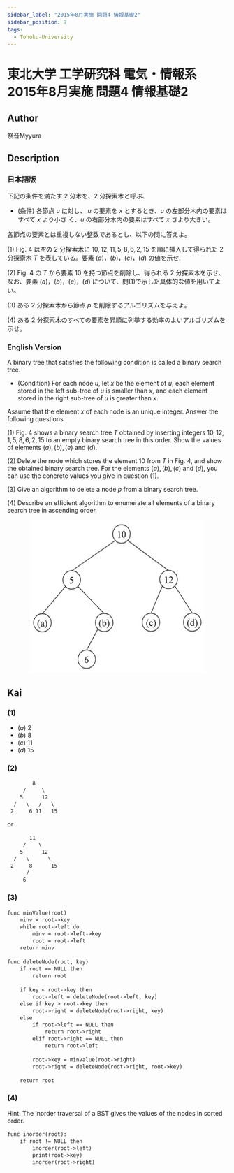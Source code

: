 ```yaml
---
sidebar_label: "2015年8月実施 問題4 情報基礎2"
sidebar_position: 7
tags:
  - Tohoku-University
---
```

# 東北大学 工学研究科 電気・情報系 2015年8月実施 問題4 情報基礎2

## **Author**
祭音Myyura

## **Description**
### 日本語版
下記の条件を満たす $2$ 分木を、$2$ 分探索木と呼ぶ、

- (条件) 各節点 $u$ に対し、 $u$ の要素を $x$ とするとき、$u$ の左部分木内の要素はすべて $x$ より小さ く、$u$ の右部分木内の要素はすべて $x$ さより大きい。

各節点の要素とは重複しない整数であるとし、以下の問に答えよ。

(1) Fig. 4 は空の $2$ 分探索木に $10, 12, 11, 5, 8, 6, 2, 15$ を順に挿入して得られた $2$ 分探索木 $T$ を表している。要素 $(a)，(b)，(c)，(d)$ の値を示せ.

(2) Fig. 4 の $T$ から要素 $10$ を持つ節点を削除し、得られる $2$ 分探索木を示せ、なお、要素 $(a)，(b)，(c)，(d)$ について、問(1)で示した具体的な値を用いてよい。

(3) ある $2$ 分探索木から節点 $p$ を削除するアルゴリズムを与えよ。

(4) ある $2$ 分探索木のすべての要素を昇順に列挙する効率のよいアルゴリズムを示せ。

### English Version
A binary tree that satisfies the following condition is called a binary search tree.

- (Condition) For each node $u$, let $x$ be the element of $u$, each element stored in the left sub-tree of $u$ is smaller than $x$, and each element stored in the right sub-tree of $u$ is greater than $x$.

Assume that the element $x$ of each node is an unique integer. Answer the following questions.

(1) Fig. 4 shows a binary search tree $T$ obtained by inserting integers $10, 12, 1, 5, 8, 6, 2, 15$ to an empty binary search tree in this order. Show the values of elements $(a), (b), (e)$ and $(d)$.

(2) Delete the node which stores the element $10$ from $T$ in Fig. 4, and show the obtained binary search tree. For the elements $(a), (b), (c)$ and $(d)$, you can use the concrete values you give in question (1).

(3) Give an algorithm to delete a node $p$ from a binary search tree.

(4) Describe an efficient algorithm to enumerate all elements of a binary search tree in ascending order.


<figure style="text-align:center;">
  <img src="https://raw.githubusercontent.com/Myyura/the_kai_project_assets/main/kakomonn/tohoku_university/engineering/ecei_2015_8_kiso_4_1.jpg" width="400" height="350" alt="Fig. 4"/>
</figure>

## **Kai**
### (1)

- $(a)$ 2
- $(b)$ 8
- $(c)$ 11
- $(d)$ 15

### (2)
```text
        8
     /     \
    5      12
  /   \   /   \
 2     6 11   15
```

or

```text
       11
     /    \
    5      12
  /   \      \
 2     8      15
      /
     6 
```

### (3)
```text
func minValue(root)
    minv = root->key
    while root->left do
        minv = root->left->key
        root = root->left
    return minv

func deleteNode(root, key)
    if root == NULL then
        return root

    if key < root->key then
        root->left = deleteNode(root->left, key)
    else if key > root->key then
        root->right = deleteNode(root->right, key)
    else
        if root->left == NULL then
            return root->right
        elif root->right == NULL then
            return root->left

        root->key = minValue(root->right)
        root->right = deleteNode(root->right, root->key)

    return root
```

### (4)
Hint: The inorder traversal of a BST gives the values of the nodes in sorted order.

```text
func inorder(root):
    if root != NULL then
        inorder(root->left)
        print(root->key)
        inorder(root->right)
```